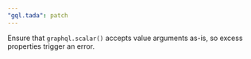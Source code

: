 ```yaml
---
"gql.tada": patch
---
```


Ensure that `graphql.scalar()` accepts value arguments as-is, so excess properties trigger an error.
